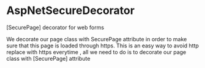AspNetSecureDecorator
=====================

[SecurePage] decorator for web forms

We decorate our page class with SecurePage attribute in order to make sure that this page is loaded through https.
This is an easy way to avoid http replace with https everytime , all we need to do is to decorate our page class with [SecurePage] attribute